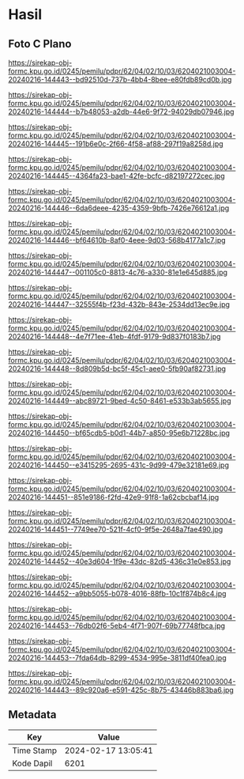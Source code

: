 # Hasil

## Foto C Plano

https://sirekap-obj-formc.kpu.go.id/0245/pemilu/pdpr/62/04/02/10/03/6204021003004-20240216-144443--bd92510d-737b-4bb4-8bee-e80fdb89cd0b.jpg

https://sirekap-obj-formc.kpu.go.id/0245/pemilu/pdpr/62/04/02/10/03/6204021003004-20240216-144444--b7b48053-a2db-44e6-9f72-94029db07946.jpg

https://sirekap-obj-formc.kpu.go.id/0245/pemilu/pdpr/62/04/02/10/03/6204021003004-20240216-144445--191b6e0c-2f66-4f58-af88-297f19a8258d.jpg

https://sirekap-obj-formc.kpu.go.id/0245/pemilu/pdpr/62/04/02/10/03/6204021003004-20240216-144445--4364fa23-bae1-42fe-bcfc-d82197272cec.jpg

https://sirekap-obj-formc.kpu.go.id/0245/pemilu/pdpr/62/04/02/10/03/6204021003004-20240216-144446--6da6deee-4235-4359-9bfb-7426e76612a1.jpg

https://sirekap-obj-formc.kpu.go.id/0245/pemilu/pdpr/62/04/02/10/03/6204021003004-20240216-144446--bf64610b-8af0-4eee-9d03-568b4177a1c7.jpg

https://sirekap-obj-formc.kpu.go.id/0245/pemilu/pdpr/62/04/02/10/03/6204021003004-20240216-144447--001105c0-8813-4c76-a330-81e1e645d885.jpg

https://sirekap-obj-formc.kpu.go.id/0245/pemilu/pdpr/62/04/02/10/03/6204021003004-20240216-144447--32555f4b-f23d-432b-843e-2534dd13ec9e.jpg

https://sirekap-obj-formc.kpu.go.id/0245/pemilu/pdpr/62/04/02/10/03/6204021003004-20240216-144448--4e7f71ee-41eb-4fdf-9179-9d837f0183b7.jpg

https://sirekap-obj-formc.kpu.go.id/0245/pemilu/pdpr/62/04/02/10/03/6204021003004-20240216-144448--8d809b5d-bc5f-45c1-aee0-5fb90af82731.jpg

https://sirekap-obj-formc.kpu.go.id/0245/pemilu/pdpr/62/04/02/10/03/6204021003004-20240216-144449--abc89721-9bed-4c50-8461-e533b3ab5655.jpg

https://sirekap-obj-formc.kpu.go.id/0245/pemilu/pdpr/62/04/02/10/03/6204021003004-20240216-144450--bf65cdb5-b0d1-44b7-a850-95e6b71228bc.jpg

https://sirekap-obj-formc.kpu.go.id/0245/pemilu/pdpr/62/04/02/10/03/6204021003004-20240216-144450--e3415295-2695-431c-9d99-479e32181e69.jpg

https://sirekap-obj-formc.kpu.go.id/0245/pemilu/pdpr/62/04/02/10/03/6204021003004-20240216-144451--851e9186-f2fd-42e9-91f8-1a62cbcbaf14.jpg

https://sirekap-obj-formc.kpu.go.id/0245/pemilu/pdpr/62/04/02/10/03/6204021003004-20240216-144451--7749ee70-521f-4cf0-9f5e-2648a7fae490.jpg

https://sirekap-obj-formc.kpu.go.id/0245/pemilu/pdpr/62/04/02/10/03/6204021003004-20240216-144452--40e3d604-1f9e-43dc-82d5-436c31e0e853.jpg

https://sirekap-obj-formc.kpu.go.id/0245/pemilu/pdpr/62/04/02/10/03/6204021003004-20240216-144452--a9bb5055-b078-4016-88fb-10c1f874b8c4.jpg

https://sirekap-obj-formc.kpu.go.id/0245/pemilu/pdpr/62/04/02/10/03/6204021003004-20240216-144453--76db02f6-5eb4-4f71-907f-69b77748fbca.jpg

https://sirekap-obj-formc.kpu.go.id/0245/pemilu/pdpr/62/04/02/10/03/6204021003004-20240216-144453--7fda64db-8299-4534-995e-3811df40fea0.jpg

https://sirekap-obj-formc.kpu.go.id/0245/pemilu/pdpr/62/04/02/10/03/6204021003004-20240216-144443--89c920a6-e591-425c-8b75-43446b883ba6.jpg


## Metadata

| Key        | Value               |
| ---------- | ------------------- |
| Time Stamp | 2024-02-17 13:05:41 |
| Kode Dapil | 6201                |



